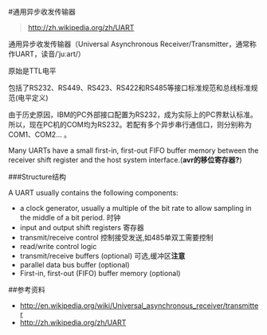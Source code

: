 #通用异步收发传输器

> http://zh.wikipedia.org/zh/UART

通用异步收发传输器（Universal Asynchronous Receiver/Transmitter，通常称作UART，读音/ˈjuːart/）

原始是TTL电平

包括了RS232、RS449、RS423、RS422和RS485等接口标准规范和总线标准规范(电平定义)

由于历史原因，IBM的PC外部接口配置为RS232，成为实际上的PC界默认标准。所以，现在PC机的COM均为RS232。若配有多个异步串行通信口，则分别称为COM1、COM2... 。

Many UARTs have a small first-in, first-out FIFO buffer memory between the receiver shift register and the host system interface.(**avr的移位寄存器?**)

###Structure结构

A UART usually contains the following components:
* a clock generator, usually a multiple of the bit rate to allow sampling in the middle of a bit period. 时钟
* input and output shift registers 寄存器
* transmit/receive control  控制接受发送,如485单双工需要控制
* read/write control logic
* transmit/receive buffers (optional) 可选,缓冲区**注意**
* parallel data bus buffer (optional)
* First-in, first-out (FIFO) buffer memory (optional)

##参考资料
* <http://en.wikipedia.org/wiki/Universal_asynchronous_receiver/transmitter>
* <http://zh.wikipedia.org/zh/UART>